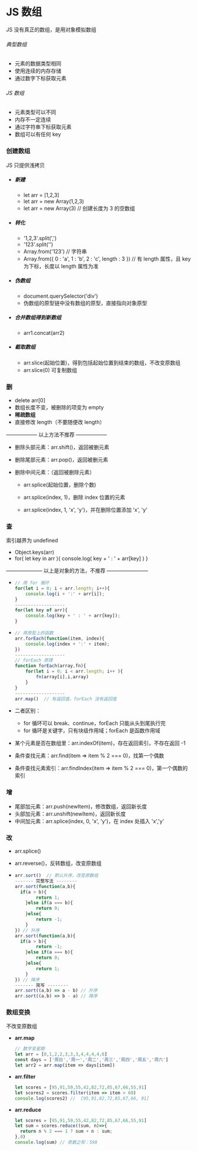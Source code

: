 # JS 数组

JS 没有真正的数组，是用对象模拟数组

###### 典型数组

* 元素的数据类型相同
* 使用连续的内存存储
* 通过数字下标获取元素

###### JS 数组

* 元素类型可以不同
* 内存不一定连续
* 通过字符串下标获取元素
* 数组可以有任何 key

### 创建数组

JS 只提供浅拷贝

* ##### 新建

  * let arr = [1,2,3]
  * let arr = new Array(1,2,3)
  * let arr = new Array(3)     // 创建长度为 3 的空数组

* ##### 转化

  * '1,2,3'.split(',')
  * '123'.split('')
  * Array.from('123')    // 字符串
  * Array.from({ 0 : 'a', 1 : 'b', 2 : 'c', length : 3 })   // 有 length 属性，且 key 为下标，长度以 length 属性为准

* ##### 伪数组

  * document.querySelector('div')
  * 伪数组的原型链中没有数组的原型，直接指向对象原型

* ##### 合并数组得到新数组

  * arr1.concat(arr2)

* ##### 截取数组

  * arr.slice(起始位置)，得到包括起始位置到结束的数组，不改变原数组
  * arr.slice(0) 可复制数组

### 删

* delete arr[0]
* 数组长度不变，被删除的项变为 empty
* **稀疏数组**
* 直接修改 length（不要随便改 length）

—————— 以上方法不推荐 ——————

* 删除头部元素：arr.shift()，返回被删元素

* 删除尾部元素：arr.pop()，返回被删元素

* 删除中间元素：（返回被删除元素）

  * arr.splice(起始位置，删除个数)

  * arr.splice(index, 1)，删除 index 位置的元素
  * arr.splice(index, 1, 'x', 'y')，并在删除位置添加 'x', 'y'

### 查

索引越界为 undefined

* Object.keys(arr)
* for( let key in arr ){ console.log( key + ' : ' + arr[key] ) }

——————— 以上是对象的方法，不推荐 ————————

* ```javascript
  // 用 for 循环
  for(let i = 0; i < arr.length; i++){
      console.log(i + ':' + arr[i]);
  }
  -------------------
  for(let key of arr){ 
      console.log(key + ' : ' + arr[key]);
  }
  ```

* ```javascript
  // 用原型上的函数
  arr.forEach(function(item, index){
      console.log(index + ':' + item);
  })
  -------------------
  // forEach 原理
  function forEach(array,fn){
      for(let i = 0; i < arr.length; i++ ){
          fn(array[i],i,array)
      }
  }
  -------------------
  arr.map()  // 有返回值，forEach 没有返回值
  ```

* 二者区别：

  * for 循环可以 break、continue，forEach 只能从头到尾执行完
  * for 循环是关键字，只有块级作用域；forEach 是函数作用域

* 某个元素是否在数组里：arr.indexOf(item)，存在返回索引，不存在返回 -1
* 条件查找元素：arr.find(item => item % 2 === 0)，找第一个偶数
* 条件查找元素索引：arr.findIndex(item => item % 2 === 0)，第一个偶数的索引

### 增

* 尾部加元素：arr.push(newItem)，修改数组，返回新长度
* 头部加元素：arr.unshift(newItem)，返回新长度
* 中间加元素：arr.splice(index, 0, 'x', 'y')，在 index 处插入 'x','y'

### 改

* arr.splice()

* arr.reverse()，反转数组，改变原数组

* ```javascript
  arr.sort()  // 默认升序，改变原数组
  ------- 完整写法 --------
  arr.sort(function(a,b){ 
  	if(a > b){
          return 1;
      }else if(a === b){
          return 0;
      }else{
          return -1;
      }
  }) // 升序
  arr.sort(function(a,b){ 
  	if(a > b){
          return -1;
      }else if(a === b){
          return 0;
      }else{
          return 1;
      }
  }) // 降序
  ------- 简写 --------
  arr.sort((a,b) => a - b) // 升序
  arr.sort((a,b) => b - a) // 降序
  ```

### 数组变换

不改变原数组

* **arr.map**

  ```javascript
  // 数字变星期
  let arr = [0,1,2,2,3,3,3,4,4,4,4,6]
  const days = ['周日','周一','周二','周三','周四','周五','周六']
  let arr2 = arr.map(item => days[item])
  ```

* **arr.filter**

  ```javascript
  let scores = [95,91,59,55,42,82,72,85,67,66,55,91]
  let scores2 = scores.filter(item => item > 60)
  console.log(scores2) //  [95,91,82,72,85,67,66, 91]
  ```

* **arr.reduce**

  ```javascript
  let scores = [95,91,59,55,42,82,72,85,67,66,55,91]
  let sum = scores.reduce((sum, n)=>{
    return n % 2 === 1 ? sum + n : sum;
  },0)
  console.log(sum) // 奇数之和：598 
  ```

  

